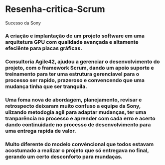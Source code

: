 # Resenha-critica-Scrum
Sucesso da Sony

### A criação e implantação de um projeto software em uma arquitetura GPU com qualidade avançada e altamente efeciênte para placas gráficas.
### Consultoria Agile42, ajudou a gerenciar o desenvolvimento do projeto, com o framework Scrum, dando um apoio suporte e treinamento para ter uma estrutura gerenciavel para o processo ser rapido, prazeroso e convencendo que uma mudança tinha que ser tranquila.

### Uma foma nova de abordagem, planejamento, revisar e retrospecto deixaram muito confuso a equipe da Sony, ulizando metodogia agíl para adaptar mudanças, ter uma tranparência no processo e aprender com cada erro e acerto dando continuidade no processo de desenvolvimento para uma entrega rapida de valor.
### Muito diferente do modelo convèncional que todos estavam acostumado a realizar o projeto que só entregava no final, gerando um certo desconforto para mundaças.

